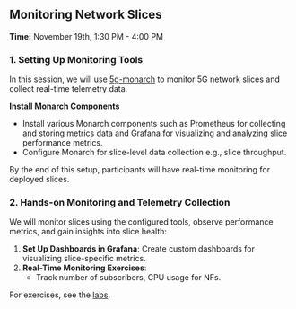 ## **Monitoring Network Slices**  
**Time:** November 19th, 1:30 PM - 4:00 PM  

### **1. Setting Up Monitoring Tools**

In this session, we will use [5g-monarch](https://github.com/niloysh/5g-monarch) to monitor 5G network slices and collect real-time telemetry data.

**Install Monarch Components**
- Install various Monarch components such as Prometheus for collecting and storing metrics data and Grafana for visualizing and analyzing slice performance metrics.
- Configure Monarch for slice-level data collection e.g., slice throughput.

By the end of this setup, participants will have real-time monitoring for deployed slices.


### **2. Hands-on Monitoring and Telemetry Collection**

We will monitor slices using the configured tools, observe performance metrics, and gain insights into slice health:

1. **Set Up Dashboards in Grafana**: Create custom dashboards for visualizing slice-specific metrics.
2. **Real-Time Monitoring Exercises**:
    - Track number of subscribers, CPU usage for NFs.

For exercises, see the [labs](https://github.com/niloysh/5g-monarch/labs).
